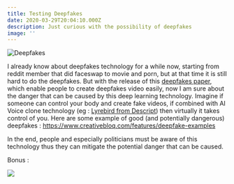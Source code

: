 ```yaml
---
title: Testing Deepfakes
date: 2020-03-29T20:04:10.000Z
description: Just curious with the possibility of deepfakes
image: ''
---
```



![Deepfakes](/img/fri-jkw-2x.gif "Testing deepfakes")

I already know about deepfakes technology for a while now, starting from reddit member that did faceswap to movie and porn, but at that time it is still hard to do the deepfakes. But with the release of this [deepfakes paper](http://papers.nips.cc/paper/8935-first-order-motion-model-for-image-animation), which enable people to create deepfakes video easily,  now I am sure about the danger that can be caused by this deep learning technology. Imagine if someone can control your body and create fake videos, if combined with AI Voice clone technology (eg : [Lyrebird from Descript](https://www.descript.com/lyrebird-ai?source=lyrebird)) then virtually it takes control of you. Here are some example of good (and potentially dangerous) deepfakes : <https://www.creativebloq.com/features/deepfake-examples>

In the end, people and especially politicians must be aware of this technology thus they can mitigate the potential danger that can be caused.



Bonus :

![](img/seax.gif)
